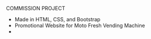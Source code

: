 COMMISSION PROJECT

- Made in HTML, CSS, and Bootstrap
- Promotional Website for Moto Fresh Vending Machine
- 
